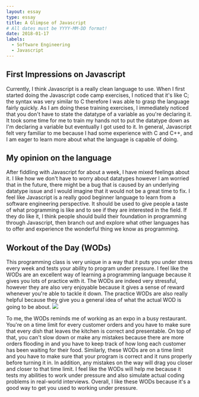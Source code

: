 ```yaml
---
layout: essay
type: essay
title: A Glimpse of Javascript
# All dates must be YYYY-MM-DD format!
date: 2018-01-17
labels:
  - Software Engineering
  - Javascript
---
```


## First Impressions on Javascript  
  Currently, I think Javascript is a really clean language to use. When I first started doing the Javascript code camp exercises, I noticed that it's like C; the syntax was very similar to C therefore I was able to grasp the language fairly quickly. As I am doing these training exercises, I immediately noticed that you don't have to state the datatype of a variable as you're declaring it. It took some time for me to train my hands not to put the datatype down as I'm declaring a variable but eventually I got used to it. In general, Javascript felt very familiar to me because I had some experience with C and C++, and I am eager to learn more about what the language is capable of doing.  
  
## My opinion on the language  
  After fiddling with Javascript for about a week, I have mixed feelings about it. I like how we don't have to worry about datatypes however I am worried that in the future, there might be a bug that is caused by an underlying datatype issue and I would imagine that it would not be a great time to fix. I feel like Javascript is a really good beginner language to learn from a software engineering perspective. It should be used to give people a taste of what programming is like and to see if they are interested in the field. If they do like it, I think people should build their foundation in programming through Javascript, then branch out and explore what other languages has to offer and experience the wonderful thing we know as programming.        
  
## Workout of the Day (WODs)  
  This programming class is very unique in a way that it puts you under stress every week and tests your ability to program under pressure. I feel like the WODs are an excellent way of learning a programming language because it gives you lots of practice with it. The WODs are indeed very stressful, however they are also very enjoyable because it gives a sense of reward whenever you're able to tackle it down. The practice WODs are also really helpful because they give you a general idea of what the actual WOD is going to be about. 
<img class="ui image" src="../images/eggtimer.png">

  To me, the WODs reminds me of working as an expo in a busy restaurant. You're on a time limit for every customer orders and you have to make sure that every dish that leaves the kitchen is correct and presentable. On top of that, you can't slow down or make any mistakes because there are more orders flooding in and you have to keep track of how long each customer has been waiting for their food. Similarly, these WODs are on a time limit and you have to make sure that your program is correct and it runs properly before turning it in. In addition, any mistakes on the way will drag you closer and closer to that time limit. I feel like the WODs will help me because it tests my abilities to work under pressure and also simulate actual coding problems in real-world interviews. Overall, I like these WODs because it's a good way to get you used to working under pressure.  
